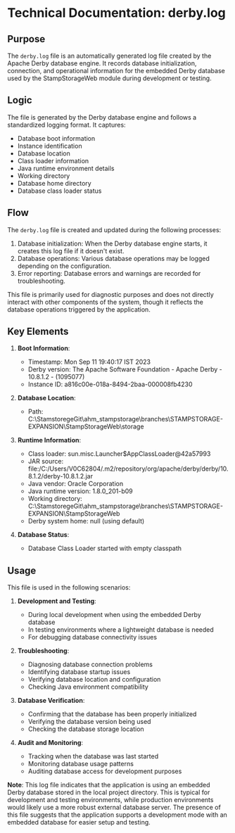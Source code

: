 # Technical Documentation: derby.log

## Purpose
The `derby.log` file is an automatically generated log file created by the Apache Derby database engine. It records database initialization, connection, and operational information for the embedded Derby database used by the StampStorageWeb module during development or testing.

## Logic
The file is generated by the Derby database engine and follows a standardized logging format. It captures:
- Database boot information
- Instance identification
- Database location
- Class loader information
- Java runtime environment details
- Working directory
- Database home directory
- Database class loader status

## Flow
The `derby.log` file is created and updated during the following processes:
1. Database initialization: When the Derby database engine starts, it creates this log file if it doesn't exist.
2. Database operations: Various database operations may be logged depending on the configuration.
3. Error reporting: Database errors and warnings are recorded for troubleshooting.

This file is primarily used for diagnostic purposes and does not directly interact with other components of the system, though it reflects the database operations triggered by the application.

## Key Elements
1. **Boot Information**:
   - Timestamp: Mon Sep 11 19:40:17 IST 2023
   - Derby version: The Apache Software Foundation - Apache Derby - 10.8.1.2 - (1095077)
   - Instance ID: a816c00e-018a-8494-2baa-000008fb4230

2. **Database Location**:
   - Path: C:\StamstoregeGit\ahm_stampstorage\branches\STAMPSTORAGE-EXPANSION\StampStorageWeb\storage

3. **Runtime Information**:
   - Class loader: sun.misc.Launcher$AppClassLoader@42a57993
   - JAR source: file:/C:/Users/V0C62804/.m2/repository/org/apache/derby/derby/10.8.1.2/derby-10.8.1.2.jar
   - Java vendor: Oracle Corporation
   - Java runtime version: 1.8.0_201-b09
   - Working directory: C:\StamstoregeGit\ahm_stampstorage\branches\STAMPSTORAGE-EXPANSION\StampStorageWeb
   - Derby system home: null (using default)

4. **Database Status**:
   - Database Class Loader started with empty classpath

## Usage
This file is used in the following scenarios:

1. **Development and Testing**:
   - During local development when using the embedded Derby database
   - In testing environments where a lightweight database is needed
   - For debugging database connectivity issues

2. **Troubleshooting**:
   - Diagnosing database connection problems
   - Identifying database startup issues
   - Verifying database location and configuration
   - Checking Java environment compatibility

3. **Database Verification**:
   - Confirming that the database has been properly initialized
   - Verifying the database version being used
   - Checking the database storage location

4. **Audit and Monitoring**:
   - Tracking when the database was last started
   - Monitoring database usage patterns
   - Auditing database access for development purposes

**Note**: This log file indicates that the application is using an embedded Derby database stored in the local project directory. This is typical for development and testing environments, while production environments would likely use a more robust external database server. The presence of this file suggests that the application supports a development mode with an embedded database for easier setup and testing.
